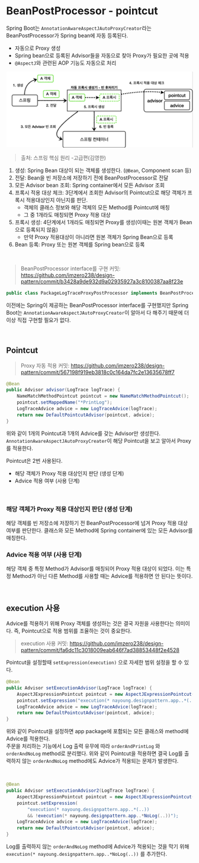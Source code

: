 # BeanPostProcessor - pointcut

Spring Boot는 ```AnnotationAwareAspectJAutoProxyCreator```라는 BeanPostProcessor가 Spring bean에 자동 등록된다.

- 자동으로 Proxy 생성
- Spring bean으로 등록된 Advisor들을 자동으로 찾아 Proxy가 필요한 곳에 적용
- ```@AspectJ```와 관련된 AOP 기능도 자동으로 처리

![png](/spring/img/bean_post_processor_3.png)

> 출처: 스프링 핵심 원리 -고급편(김영한)


1. 생성: Spring Bean 대상이 되는 객체를 생성한다. (```@Bean```, Component scan 등)
2. 전달: Bean을 빈 저장소에 저장하기 전에 BeanPostProcessor로 전달
3. 모든 Advisor bean 조회: Spring container에서 모든 Advisor 조회
4. 프록시 적용 대상 체크: 3단계에서 조회한 Advisor의 Pointcut으로 해당 객체가 프록시 적용대상인지 아닌지를 판단.
    * 객체의 클래스 정보와 해당 객체의 모든 Method를 Pointcut에 매칭
    * 그 중 1개라도 매칭되면 Proxy 적용 대상
5. 프록시 생성: 4단계에서 1개라도 매칭되면 Proxy를 생성(이때는 원본 객체가 Bean으로 등록되지 않음)
    * 만약 Proxy 적용대상이 아니라면 원본 객체가 Spring Bean으로 등록
6. Bean 등록: Proxy 또는 원본 객체를 Spring bean으로 등록

<br>

> BeanPostProcessor interface를 구현 커밋: https://github.com/imzero238/design-pattern/commit/b3428a9de932d9a02935927a3c8100387aa8f23e

```java
public class PackageLogTraceProxyPostProcessor implements BeanPostProcessor {...}
```
이전에는 Spring이 제공하는 BeanPostProcessor interface를 구현했지만 Spring Boot는 ```AnnotationAwareAspectJAutoProxyCreator```이 알아서 다 해주기 때문에 더 이상 직접 구현할 필요가 없다.

<br>

## Pointcut

> Proxy 자동 적용 커밋: https://github.com/imzero238/design-pattern/commit/567198f919eb3818c0c164da7fc2e13635678ff7

```java
@Bean
public Advisor advisor(LogTrace logTrace) {
	NameMatchMethodPointcut pointcut = new NameMatchMethodPointcut();
    pointcut.setMappedName("*PrintLog");
    LogTraceAdvice advice = new LogTraceAdvice(logTrace);
    return new DefaultPointcutAdvisor(pointcut, advice);
}
```
위와 같이 1개의 Pointcut과 1개의 Advice를 갖는 Advisor만 생성한다.
```AnnotationAwareAspectJAutoProxyCreater```이 해당 Pointcut을 보고 알아서 Proxy를 적용한다.
<br>

Pointcut은 2번 사용된다.

- 해당 객체가 Proxy 적용 대상인지 판단 (생성 단계)
- Advice 적용 여부 (사용 단계)

<br>

### 해당 객체가 Proxy 적용 대상인지 판단 (생성 단계)

해당 객체를 빈 저장소에 저장하기 전 BeanPostProcessor에 넘겨 Proxy 적용 대상 여부를 판단한다.
클래스와 모든 Method에 Spring container에 있는 모든 Advisor를 매칭한다.
<br>

### Advice 적용 여부 (사용 단계)

해당 객체 중 특정 Method가 Advisor를 매칭되어 Proxy 적용 대상이 되었다. 
이는 특정 Method가 아닌 다른 Method를 사용할 때는 Advice를 적용하면 안 된다는 뜻이다.

<br>

## execution 사용

Advice를 적용하기 위해 Proxy 객체를 생성하는 것은 결국 자원을 사용한다는 의미이다. 
즉, Pointcut으로 적용 범위를 조율하는 것이 중요한다.

> execution 사용 커밋: https://github.com/imzero238/design-pattern/commit/fa6dc11c3018009eab646f7ad38853448f2e4528

Pointcut을 설정할때 ```setExpression(execution)``` 으로 자세한 범위 설정을 할 수 있다.

```java
@Bean
public Advisor setExecutionAdvisor(LogTrace logTrace) {
	AspectJExpressionPointcut pointcut = new AspectJExpressionPointcut();
    pointcut.setExpression("execution(* nayoung.designpattern.app..*(..))");
    LogTraceAdvice advice = new LogTraceAdvice(logTrace);
    return new DefaultPointcutAdvisor(pointcut, advice);
}
```
위와 같이 Pointcut을 설정하면 app package에 포함되는 모든 클래스와 method에 Advice를 적용한다.
<br>
주문을 처리하는 기능에서 Log 출력 유무에 따라 ```orderAndPrintLog``` 와 ```orderAndNoLog``` method로 분리했다. 
위와 같이 Pointcut을 적용하면 결국 Log를 출력하지 않는 ```orderAndNoLog``` method에도 Advice가 적용되는 문제가 발생한다.

<br>

```java
@Bean
public Advisor setExecutionAdvisor2(LogTrace logTrace) {
	AspectJExpressionPointcut pointcut = new AspectJExpressionPointcut();
    pointcut.setExpression(
        "execution(* nayoung.designpattern.app..*(..)) 
    	&& !execution(* nayoung.designpattern.app..*NoLog(..))");
    LogTraceAdvice advice = new LogTraceAdvice(logTrace);
    return new DefaultPointcutAdvisor(pointcut, advice);
}
```
Log를 출력하지 않는 ```orderAndNoLog``` method에 Advice가 적용되는 것을 막기 위해 ```execution(* nayoung.designpattern.app..*NoLog(..))``` 를 추가한다.